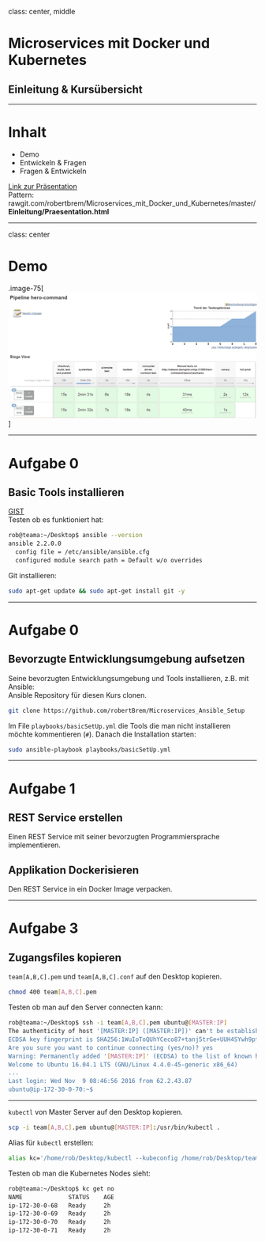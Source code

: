class: center, middle

# Microservices mit Docker und Kubernetes
## Einleitung & Kursübersicht

---

# Inhalt

* Demo
* Entwickeln & Fragen
* Fragen & Entwickeln

[Link zur Präsentation](https://rawgit.com/robertbrem/Microservices_mit_Docker_und_Kubernetes/master/Einleitung/Praesentation.html)  
Pattern:  
rawgit.com/robertbrem/Microservices_mit_Docker_und_Kubernetes/master/  
**Einleitung/Praesentation.html**

---
class: center

# Demo

.image-75[
  [![demo](images/demo.png)](http://adesso.disruptor.ninja:30180)
]

---

# Aufgabe 0

## Basic Tools installieren
[GIST](https://gist.github.com/robertBrem/2b382911e967692e240f)  
Testen ob es funktioniert hat:
```bash
rob@teama:~/Desktop$ ansible --version
ansible 2.2.0.0
  config file = /etc/ansible/ansible.cfg
  configured module search path = Default w/o overrides
```
Git installieren:
```bash
sudo apt-get update && sudo apt-get install git -y
```

---

# Aufgabe 0

## Bevorzugte Entwicklungsumgebung aufsetzen
Seine bevorzugten Entwicklungsumgebung und Tools installieren, z.B. mit Ansible:  
Ansible Repository für diesen Kurs clonen.
```bash
git clone https://github.com/robertBrem/Microservices_Ansible_Setup
```
Im File `playbooks/basicSetUp.yml` die Tools die man nicht installieren möchte kommentieren (`#`). Danach die Installation starten:
```bash
sudo ansible-playbook playbooks/basicSetUp.yml
```

---

# Aufgabe 1

## REST Service erstellen
Einen REST Service mit seiner bevorzugten Programmiersprache implementieren.

## Applikation Dockerisieren
Den REST Service in ein Docker Image verpacken.

---

# Aufgabe 3

## Zugangsfiles kopieren
`team[A,B,C].pem` und `team[A,B,C].conf` auf den Desktop kopieren.
```bash
chmod 400 team[A,B,C].pem
```
Testen ob man auf den Server connecten kann:
```bash
rob@teama:~/Desktop$ ssh -i team[A,B,C].pem ubuntu@[MASTER:IP]
The authenticity of host '[MASTER:IP] ([MASTER:IP])' can't be established.
ECDSA key fingerprint is SHA256:1WuIoToQUhYCeco87+tanj5trGe+UUH4SYwh9pfzHTk.
Are you sure you want to continue connecting (yes/no)? yes
Warning: Permanently added '[MASTER:IP]' (ECDSA) to the list of known hosts.
Welcome to Ubuntu 16.04.1 LTS (GNU/Linux 4.4.0-45-generic x86_64)
...
Last login: Wed Nov  9 08:46:56 2016 from 62.2.43.87
ubuntu@ip-172-30-0-70:~$ 
  ``` 
---
  
`kubectl` von Master Server auf den Desktop kopieren.
```bash
scp -i team[A,B,C].pem ubuntu@[MASTER:IP]:/usr/bin/kubectl .
```
Alias für `kubectl` erstellen:
```bash
alias kc='/home/rob/Desktop/kubectl --kubeconfig /home/rob/Desktop/team[A,B,C].conf'
```
Testen ob man die Kubernetes Nodes sieht:
```bash
rob@teama:~/Desktop$ kc get no
NAME             STATUS    AGE
ip-172-30-0-68   Ready     2h
ip-172-30-0-69   Ready     2h
ip-172-30-0-70   Ready     2h
ip-172-30-0-71   Ready     2h
```

